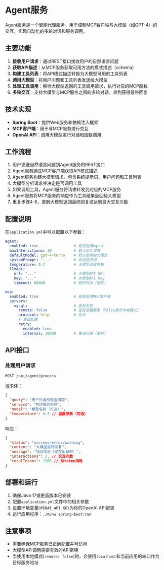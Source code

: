 # Agent服务

Agent服务是一个智能代理服务，用于控制MCP客户端与大模型（如GPT-4）的交互，实现自动化的多轮对话和服务调用。

## 主要功能

1. **接收用户请求**：通过REST接口接收用户的自然语言问题
2. **获取API描述**：从MCP服务获取可用方法的模式描述（schema）
3. **构建工具列表**：将API模式描述转换为大模型可用的工具列表
4. **调用大模型**：将用户问题和工具列表发送给大模型
5. **处理工具调用**：解析大模型返回的工具调用请求，执行对应的MCP函数
6. **多轮交互**：支持大模型与MCP服务之间的多轮对话，直到获得最终回复

## 技术实现

- **Spring Boot**：提供Web服务和依赖注入框架
- **MCP客户端**：用于与MCP服务进行交互
- **OpenAI API**：调用大模型进行对话和函数调用

## 工作流程

1. 用户发送自然语言问题到Agent服务的REST接口
2. Agent服务通过MCP客户端获取API模式描述
3. Agent服务构建大模型请求，包含系统提示词、用户问题和工具列表
4. 大模型分析请求并决定是否调用工具
5. 如果调用工具，Agent服务将请求转发到对应的MCP服务
6. Agent服务将MCP服务的响应作为工具结果返回给大模型
7. 重复步骤4-6，直到大模型返回最终回复或达到最大交互次数

## 配置说明

在`application.yml`中可以配置以下参数：

```yaml
agent:
  enabled: true                # 是否启用Agent
  maxInteractions: 10          # 最大交互次数
  defaultModel: gpt-4-turbo    # 默认使用的大模型
  systemPrompt: "..."          # 系统提示词
  temperature: 0.7             # 大模型温度参数
  llmApi:
    url: "..."                 # 大模型API URL
    key: "..."                 # 大模型API Key
    timeout: 60000             # 超时时间（毫秒）

mcp:
  enabled: true                # 是否启用MCP客户端
  servers:
    mysql:                     # 服务名称
      remote: false            # 是否远程服务（false表示本地模式）
      protocol: http           # 协议
      # 重试配置
      retry:
        enabled: true
        interval: 10000        # 重试间隔（毫秒）
```

## API接口

### 处理用户请求

```
POST /api/agent/process
```

请求体：

```json
{
  "query": "用户的自然语言问题",
  "service": "MCP服务名称",
  "model": "模型名称（可选）",
  "temperature": 0.7 // 温度参数（可选）
}
```

响应：

```json
{
  "status": "success/error/warning",
  "content": "大模型最终回复",
  "message": "错误信息（仅在出错时）",
  "interactions": 3, // 交互次数
  "totalTokens": 1200 // 总token消耗
}
```

## 部署和运行

1. 确保Java 17或更高版本已安装
2. 配置`application.yml`文件中的相关参数
3. 设置环境变量`OPENAI_API_KEY`为你的OpenAI API密钥
4. 运行应用程序：`./mvnw spring-boot:run`

## 注意事项

- 需要确保MCP服务已正确配置并可访问
- 大模型API调用需要有效的API密钥
- 当使用本地模式(`remote: false`)时，会使用`localhost`和当前应用的端口作为目标服务地址 